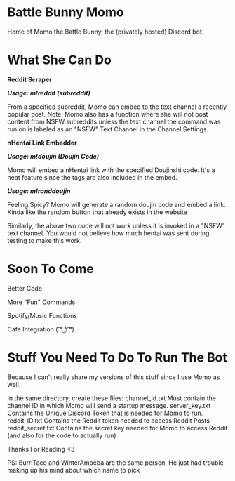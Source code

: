 # Battle Bunny Momo
Home of Momo the Battle Bunny, the (privately hosted) Discord bot. 



# What She Can Do

**Reddit Scraper**


***Usage: m!reddit (subreddit)***
  
From a specified subreddit, Momo can embed to the text channel a recently popular post.
  Note: Momo also has a function where she will not post content from NSFW subreddits unless the text channel the
  command was run on is labeled as an "NSFW" Text Channel in the Channel Settings
  
**nHentai Link Embedder**


***Usage: m!doujin (Doujin Code)***

Momo will embed a nHentai link with the specified Doujinshi code. It's a neat feature since the tags are also included in the embed.

***Usage: m!randdoujin***

Feeling Spicy? Momo will generate a random doujin code and embed a link. Kinda like the random button that already exists in the website

Similarly, the above two code will not work unless it is invoked in a "NSFW" text channel. You would not believe how much hentai was sent during testing to make this work. 
   
# Soon To Come

 Better Code
 
 More "Fun" Commands
 
 Spotify/Music Functions
 
Cafe Integration ( ͡° ͜ʖ ͡°)

# Stuff You Need To Do To Run The Bot

Because I can't really share my versions of this stuff since I use Momo as well.

In the same directory, create these files:
  channel_id.txt          Must contain the channel ID in which Momo will send a startup message.
  server_key.txt          Contains the Unique Discord Token that is needed for Momo to run.
  reddit_ID.txt           Contains the Reddit token needed to access Reddit Posts
  reddit_secret.txt       Contains the secret key needed for Momo to access Reddit (and also for the code to actually run)
  
Thanks For Reading <3

PS: BurriTaco and WinterAmoeba are the same person, He just had trouble making up his mind about which name to pick
